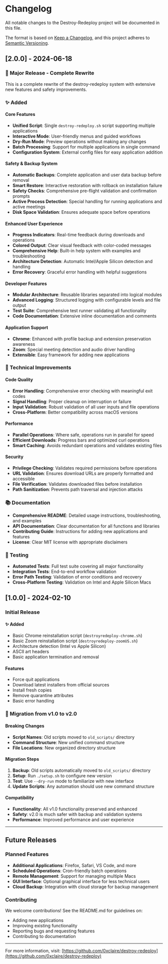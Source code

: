 # Changelog

All notable changes to the Destroy-Redeploy project will be documented in this file.

The format is based on [Keep a Changelog](https://keepachangelog.com/en/1.0.0/),
and this project adheres to [Semantic Versioning](https://semver.org/spec/v2.0.0.html).

## [2.0.0] - 2024-06-18

### 🎉 Major Release - Complete Rewrite

This is a complete rewrite of the destroy-redeploy system with extensive new features and safety improvements.

### ✨ Added

#### Core Features
- **Unified Script**: Single `destroy-redeploy.sh` script supporting multiple applications
- **Interactive Mode**: User-friendly menus and guided workflows
- **Dry-Run Mode**: Preview operations without making any changes
- **Batch Processing**: Support for multiple applications in single command
- **Configuration System**: External config files for easy application addition

#### Safety & Backup System
- **Automatic Backups**: Complete application and user data backup before removal
- **Smart Restore**: Interactive restoration with rollback on installation failure
- **Safety Checks**: Comprehensive pre-flight validation and confirmation prompts
- **Active Process Detection**: Special handling for running applications and active meetings
- **Disk Space Validation**: Ensures adequate space before operations

#### Enhanced User Experience
- **Progress Indicators**: Real-time feedback during downloads and operations
- **Colored Output**: Clear visual feedback with color-coded messages
- **Comprehensive Help**: Built-in help system with examples and troubleshooting
- **Architecture Detection**: Automatic Intel/Apple Silicon detection and handling
- **Error Recovery**: Graceful error handling with helpful suggestions

#### Developer Features
- **Modular Architecture**: Reusable libraries separated into logical modules
- **Advanced Logging**: Structured logging with configurable levels and file output
- **Test Suite**: Comprehensive test runner validating all functionality
- **Code Documentation**: Extensive inline documentation and comments

#### Application Support
- **Chrome**: Enhanced with profile backup and extension preservation awareness
- **Zoom**: Special meeting detection and audio driver handling
- **Extensible**: Easy framework for adding new applications

### 🔧 Technical Improvements

#### Code Quality
- **Error Handling**: Comprehensive error checking with meaningful exit codes
- **Signal Handling**: Proper cleanup on interruption or failure
- **Input Validation**: Robust validation of all user inputs and file operations
- **Cross-Platform**: Better compatibility across macOS versions

#### Performance
- **Parallel Operations**: Where safe, operations run in parallel for speed
- **Efficient Downloads**: Progress bars and optimized curl operations
- **Smart Caching**: Avoids redundant operations and validates existing files

#### Security
- **Privilege Checking**: Validates required permissions before operations
- **URL Validation**: Ensures download URLs are properly formatted and accessible
- **File Verification**: Validates downloaded files before installation
- **Path Sanitization**: Prevents path traversal and injection attacks

### 📚 Documentation
- **Comprehensive README**: Detailed usage instructions, troubleshooting, and examples
- **API Documentation**: Clear documentation for all functions and libraries
- **Contributing Guide**: Instructions for adding new applications and features
- **License**: Clear MIT license with appropriate disclaimers

### 🧪 Testing
- **Automated Tests**: Full test suite covering all major functionality
- **Integration Tests**: End-to-end workflow validation
- **Error Path Testing**: Validation of error conditions and recovery
- **Cross-Platform Testing**: Validation on Intel and Apple Silicon Macs

## [1.0.0] - 2024-02-10

### Initial Release

#### ✨ Added
- Basic Chrome reinstallation script (`destroyredeploy-chrome.sh`)
- Basic Zoom reinstallation script (`destroyredeploy-zoomUS.sh`)
- Architecture detection (Intel vs Apple Silicon)
- ASCII art headers
- Basic application termination and removal

#### Features
- Force quit applications
- Download latest installers from official sources
- Install fresh copies
- Remove quarantine attributes
- Basic error handling

### 🔄 Migration from v1.0 to v2.0

#### Breaking Changes
- **Script Names**: Old scripts moved to `old_scripts/` directory
- **Command Structure**: New unified command structure
- **File Locations**: New organized directory structure

#### Migration Steps
1. **Backup**: Old scripts automatically moved to `old_scripts/` directory
2. **Setup**: Run `./setup.sh` to configure new version
3. **Test**: Use `--dry-run` mode to familiarize with new interface
4. **Update Scripts**: Any automation should use new command structure

#### Compatibility
- **Functionality**: All v1.0 functionality preserved and enhanced
- **Safety**: v2.0 is much safer with backup and validation systems
- **Performance**: Improved performance and user experience

---

## Future Releases

### Planned Features
- **Additional Applications**: Firefox, Safari, VS Code, and more
- **Scheduled Operations**: Cron-friendly batch operations
- **Remote Management**: Support for managing multiple Macs
- **GUI Interface**: Optional graphical interface for less technical users
- **Cloud Backup**: Integration with cloud storage for backup management

### Contributing
We welcome contributions! See the README.md for guidelines on:
- Adding new applications
- Improving existing functionality
- Reporting bugs and requesting features
- Contributing to documentation

---

For more information, visit: [https://github.com/0xclaire/destroy-redeploy](https://github.com/0xclaire/destroy-redeploy)
